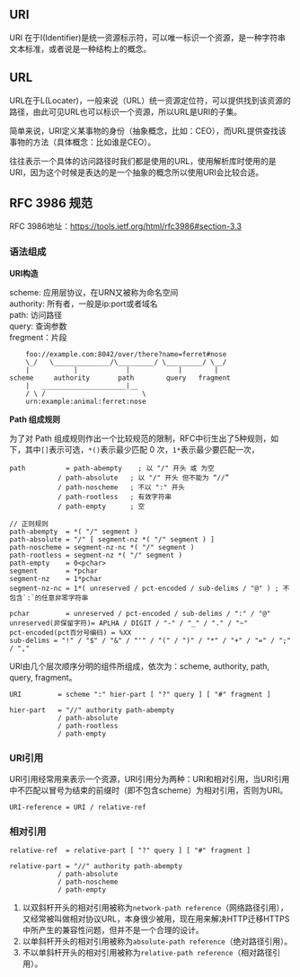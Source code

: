 ## URI

URI 在于I(Identifier)是统一资源标示符，可以唯一标识一个资源，是一种字符串文本标准，或者说是一种结构上的概念。

## URL

URL在于L(Locater)，一般来说（URL）统一资源定位符，可以提供找到该资源的路径，由此可见URL也可以标识一个资源，所以URL是URI的子集。

简单来说，URI定义某事物的身份（抽象概念，比如：CEO），而URL提供查找该事物的方法（具体概念：比如谁是CEO）。

往往表示一个具体的访问路径时我们都是使用的URL，使用解析库时使用的是URI，因为这个时候是表达的是一个抽象的概念所以使用URI会比较合适。

## RFC 3986 规范

RFC 3986地址：https://tools.ietf.org/html/rfc3986#section-3.3

### 语法组成

**URI构造**

scheme: 应用层协议，在URN又被称为命名空间  
authority: 所有者，一般是ip:port或者域名  
path: 访问路径  
query: 查询参数  
fregment：片段  

```
    foo://example.com:8042/over/there?name=ferret#nose
    \_/   \______________/\_________/ \_________/ \__/
    |           |            |            |        |
scheme     authority       path        query   fragment
    |   _____________________|__
    / \ /                        \
    urn:example:animal:ferret:nose
```

**Path 组成规则**

为了对 Path 组成规则作出一个比较规范的限制，RFC中衍生出了5种规则，如下，其中`[]`表示可选，`*()`表示最少匹配 0 次，`1*`表示最少要匹配一次，
```
path          = path-abempty    ; 以 "/" 开头 或 为空
            / path-absolute   ; 以 "/" 开头 但不能为 “//”
            / path-noscheme   ; 不以 ":" 开头
            / path-rootless   ; 有效字符串
            / path-empty      ; 空

// 正则规则
path-abempty  = *( "/" segment )
path-absolute = "/" [ segment-nz *( "/" segment ) ]
path-noscheme = segment-nz-nc *( "/" segment )
path-rootless = segment-nz *( "/" segment )
path-empty    = 0<pchar>
segment       = *pchar
segment-nz    = 1*pchar
segment-nz-nc = 1*( unreserved / pct-encoded / sub-delims / "@" ) ; 不包含`:`的任意非零字符串

pchar         = unreserved / pct-encoded / sub-delims / ":" / "@"
unreserved(非保留字符)= APLHA / DIGIT / "-" / "_" / "." / "~"
pct-encoded(pct百分号编码) = %XX
sub-delims = "!" / "$" / "&" / "'" / "(" / ")" / "*" / "+" / "=" / ";" / ","
```

URI由几个层次顺序分明的组件所组成，依次为：scheme, authority, path, query, fragment。
```
URI         = scheme ":" hier-part [ "?" query ] [ "#" fragment ]

hier-part   = "//" authority path-abempty
            / path-absolute
            / path-rootless
            / path-empty
```

### URI引用

URI引用经常用来表示一个资源，URI引用分为两种：URI和相对引用，当URI引用中不匹配以冒号为结束的前缀时（即不包含scheme）为相对引用，否则为URI。
```
URI-reference = URI / relative-ref
```

### 相对引用

```
relative-ref  = relative-part [ "?" query ] [ "#" fragment ]

relative-part = "//" authority path-abempty
            / path-absolute
            / path-noscheme
            / path-empty
```
1. 以双斜杆开头的相对引用被称为`network-path reference`（网络路径引用），又经常被叫做相对协议URL，本身很少被用，现在用来解决HTTP迁移HTTPS中所产生的兼容性问题，但并不是一个合理的设计。
2. 以单斜杆开头的相对引用被称为`absolute-path reference`（绝对路径引用）。
3. 不以单斜杆开头的相对引用被称为`relative-path reference`（相对路径引用）。
